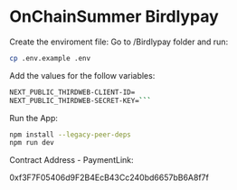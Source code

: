 # OnChainSummer Birdlypay

Create the enviroment file:
Go to /Birdlypay folder and run:

```bash
cp .env.example .env
```


Add the values for the follow variables:
```bash
NEXT_PUBLIC_THIRDWEB-CLIENT-ID=
NEXT_PUBLIC_THIRDWEB-SECRET-KEY=```
```


Run the App:

```bash
npm install --legacy-peer-deps
npm run dev
```


Contract Address - PaymentLink:

0xf3F7F05406d9F2B4EcB43Cc240bd6657bB6A8f7f


